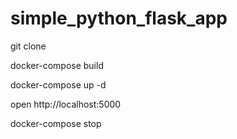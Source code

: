 # simple_python_flask_app
git clone 

docker-compose build

docker-compose up -d

open http://localhost:5000

docker-compose stop



